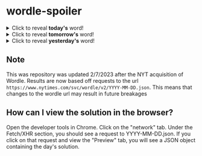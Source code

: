 # wordle-spoiler

<details>
  <summary>Click to reveal <b>today's</b> word!</summary>
  <br>
  <b> mushy </b>
</details>

<details>
  <summary>Click to reveal <b>tomorrow's</b> word!</summary>
  <br>
  <b> camel </b>
</details>

<details>
  <summary>Click to reveal <b>yesterday's</b> word!</summary>
  <br>
  <b> spout </b>
</details>

## Note
This was repository was updated 2/7/2023 after the NYT acquisition of Wordle. Results are now based off requests to the url `https://www.nytimes.com/svc/wordle/v2/YYYY-MM-DD.json`. This means that changes to the wordle url may result in future breakages

## How can I view the solution in the browser?
Open the developer tools in Chrome. Click on the "network" tab. Under the Fetch/XHR section, you should see a request to YYYY-MM-DD.json. If you click on that request and view the "Preview" tab, you will see a JSON object containing the day's solution.